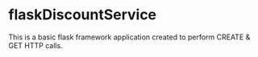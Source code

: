 # flaskDiscountService
This is a basic flask framework application created to perform CREATE &amp; GET HTTP calls.
